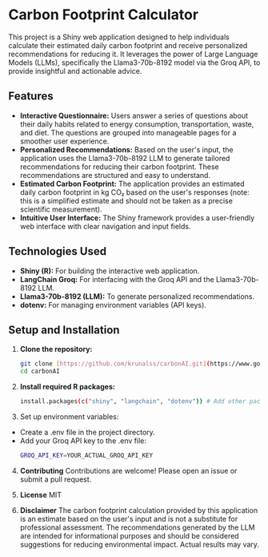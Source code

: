 # Carbon Footprint Calculator

This project is a Shiny web application designed to help individuals calculate their estimated daily carbon footprint and receive personalized recommendations for reducing it.  It leverages the power of Large Language Models (LLMs), specifically the Llama3-70b-8192 model via the Groq API, to provide insightful and actionable advice.

## Features

* **Interactive Questionnaire:** Users answer a series of questions about their daily habits related to energy consumption, transportation, waste, and diet.  The questions are grouped into manageable pages for a smoother user experience.
* **Personalized Recommendations:** Based on the user's input, the application uses the Llama3-70b-8192 LLM to generate tailored recommendations for reducing their carbon footprint. These recommendations are structured and easy to understand.
* **Estimated Carbon Footprint:** The application provides an estimated daily carbon footprint in kg CO₂ based on the user's responses (note: this is a simplified estimate and should not be taken as a precise scientific measurement).
* **Intuitive User Interface:** The Shiny framework provides a user-friendly web interface with clear navigation and input fields.

## Technologies Used

* **Shiny (R):** For building the interactive web application.
* **LangChain Groq:** For interfacing with the Groq API and the Llama3-70b-8192 LLM.
* **Llama3-70b-8192 (LLM):**  To generate personalized recommendations.
* **dotenv:** For managing environment variables (API keys).

## Setup and Installation

1. **Clone the repository:**

   ```bash
   git clone [https://github.com/krunalss/carbonAI.git](https://www.google.com/search?q=https://github.com/krunalss/carbonAI.git)  # Replace with your repo URL
   cd carbonAI

2. **Install required R packages:**
    ```bash
    install.packages(c("shiny", "langchain", "dotenv")) # Add other packages if needed

3. Set up environment variables:
- Create a .env file in the project directory.
- Add your Groq API key to the .env file:
    ```bash
    GROQ_API_KEY=YOUR_ACTUAL_GROQ_API_KEY

4. **Contributing**
Contributions are welcome! Please open an issue or submit a pull request.

5. **License**
MIT

6. **Disclaimer**
The carbon footprint calculation provided by this application is an estimate based on the user's input and is not a substitute for professional assessment.  The recommendations generated by the LLM are intended for informational purposes and should be considered suggestions for reducing environmental impact.  Actual results may vary.   